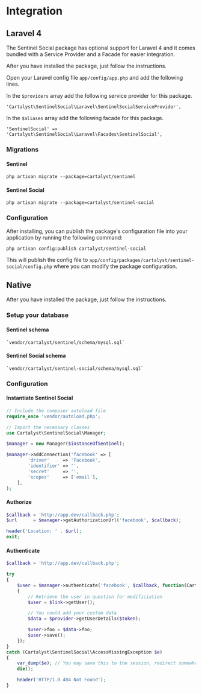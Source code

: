 # Integration

## Laravel 4

The Sentinel Social package has optional support for Laravel 4 and it comes bundled with a
Service Provider and a Facade for easier integration.

After you have installed the package, just follow the instructions.

Open your Laravel config file `app/config/app.php` and add the following lines.

In the `$providers` array add the following service provider for this package.

	'Cartalyst\SentinelSocial\Laravel\SentinelSocialServiceProvider',

In the `$aliases` array add the following facade for this package.

	'SentinelSocial' => 'Cartalyst\SentinelSocial\Laravel\Facades\SentinelSocial',

### Migrations

#### Sentinel

	php artisan migrate --package=cartalyst/sentinel

#### Sentinel Social

	php artisan migrate --package=cartalyst/sentinel-social

### Configuration

After installing, you can publish the package's configuration file into your
application by running the following command:

	php artisan config:publish cartalyst/sentinel-social

This will publish the config file to `app/config/packages/cartalyst/sentinel-social/config.php`
where you can modify the package configuration.

## Native

After you have installed the package, just follow the instructions.

### Setup your database

#### Sentinel schema

	`vendor/cartalyst/sentinel/schema/mysql.sql`

#### Sentinel Social schema

	`vendor/cartalyst/sentinel-social/schema/mysql.sql`

### Configuration

#### Instantiate Sentinel Social

```php
// Include the composer autoload file
require_once 'vendor/autoload.php';

// Import the necessary classes
use Cartalyst\SentinelSocial\Manager;

$manager = new Manager($instanceOfSentinel);

$manager->addConnection('facebook' => [
		'driver'     => 'Facebook',
		'identifier' => '',
		'secret'     => '',
		'scopes'     => ['email'],
	],
);
```

#### Authorize

```php
$callback = 'http://app.dev/callback.php';
$url      = $manager->getAuthorizationUrl('facebook', $callback);

header('Location: ' . $url);
exit;
```

#### Authenticate

```php
$callback = 'http://app.dev/callback.php';

try
{
	$user = $manager->authenticate('facebook', $callback, function(Cartalyst\SentinelSocial\Links\LinkInterface $link, $provider, $token, $slug)
	{
		// Retrieve the user in question for modificiation
		$user = $link->getUser();

		// You could add your custom data
		$data = $provider->getUserDetails($token);

		$user->foo = $data->foo;
		$user->save();
	});
}
catch (Cartalyst\SentinelSocial\AccessMissingException $e)
{
	var_dump($e); // You may save this to the session, redirect somewhere
	die();

	header('HTTP/1.0 404 Not Found');
}
```
